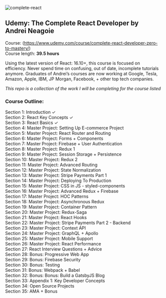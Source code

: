 ![complete-react](https://user-images.githubusercontent.com/24855472/73721454-47de4380-46f2-11ea-96e5-87c3291db824.png)

## Udemy: The Complete React Developer by Andrei Neagoie
Course: (https://www.udemy.com/course/complete-react-developer-zero-to-mastery/) <br>
Course length: <b>39.5 hours</b>

Using the latest version of React: 16.10+, this course is focused on efficiency. Never spend time on confusing, out of date, incomplete tutorials anymore. Graduates of Andrei’s courses are now working at Google, Tesla, Amazon, Apple, IBM, JP Morgan, Facebook, + other top tech companies.

*This repo is a collection of the work I will be completing for the course listed*

### Course Outline:
Section 1: Introduction &check; <br>
Section 2: React Key Concepts &check; <br>
Section 3: React Basics &check; <br>
Section 4: Master Project: Setting Up E-commerce
Project <br>
Section 5: Master Project: React Router and Routing <br>
Section 6: Master Project: Forms + Components <br>
Section 7: Master Project: Firebase + User
Authentication <br>
Section 8: Master Project: Redux 1 <br>
Section 9: Master Project: Session Storage +
Persistence <br>
Section 10: Master Project: Redux 2 <br>
Section 11: Master Project: Advanced Routing <br>
Section 12: Master Project: State Normalization <br>
Section 13: Master Project: Stripe Payments Part 1 <br>
Section 14: Master Project: Deploying To Production <br>
Section 15: Master Project: CSS in JS -
styled-components <br>
Section 16: Master Project: Advanced Redux + Firebase <br>
Section 17: Master Project: HOC Patterns <br>
Section 18: Master Project: Asynchronous Redux <br>
Section 19: Master Project: Container Pattern <br>
Section 20: Master Project: Redux-Saga <br>
Section 21: Master Project: React Hooks <br>
Section 22: Master Project: Stripe Payments Part 2 -
Backend <br>
Section 23: Master Project: Context API <br>
Section 24: Master Project: GraphQL + Apollo <br>
Section 25: Master Project: Mobile Support <br>
Section 26: Master Project: React Performance <br>
Section 27: React Interview Questions + Advice <br>
Section 28: Bonus: Progressive Web App <br>
Section 29: Bonus: Firebase Security <br>
Section 30: Bonus: Testing <br>
Section 31: Bonus: Webpack + Babel <br>
Section 32: Bonus: Bonus: Build a GatsbyJS Blog <br>
Section 33: Appendix 1: Key Developer Concepts <br>
Section 34: Open Source Projects <br>
Section 35: AMA + Bonus <br>